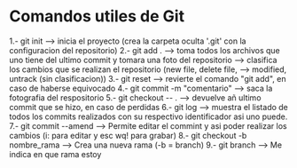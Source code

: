# Comandos utiles de Git

1.- git init                     --> inicia el proyecto (crea la carpeta oculta '.git' con la configuracion del repositorio)
2.- git add .                    --> toma todos los archivos que uno tiene del ultimo commit y tomara una foto del repositorio
                                 --> clasifica los cambios que se realizan el repositorio (new file, delete file,             --> modified, untrack (sin clasificacion))
3.- git reset                    --> revierte el comando "git add", en caso de haberse equivocado
4.- git commit -m "comentario"   --> saca la fotografia del respositorio
5.- git checkout -- .            --> devuelve añ ultimo commit que se hizo, en caso de perdidas
6.- git log                      --> muestra el listado de todos los commits realizados con su   respectivo identificador asi
                                     uno puede.
7.- git commit --amend           --> Permite editar el commint y asi poder realizar los cambios (i: para editar y esc wq! para 
                                     grabar)
8.- git checkout -b nombre_rama  --> Crea una nueva rama (-b = branch) 
9.- git branch                   --> Me indica en que rama estoy